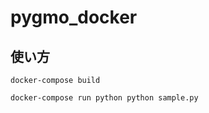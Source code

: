 # pygmo_docker

## 使い方

```
docker-compose build
```

```
docker-compose run python python sample.py
```

